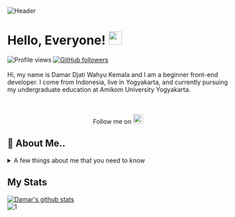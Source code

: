 ![Header](https://user-images.githubusercontent.com/61747306/97590843-a2ae8c80-1a31-11eb-8fa7-5440ce2c7250.png)

# Hello, Everyone! <img src="https://raw.githubusercontent.com/MartinHeinz/MartinHeinz/master/wave.gif" width="30px">
![Profile views](https://gpvc.arturio.dev/iam-damar)
[![GitHub followers](https://img.shields.io/github/followers/iam-damar.svg?style=social&label=Follow&maxAge=2592000)](https://github.com/iam-damar?tab=followers)
<br/><br/>
Hi, my name is Damar Djati Wahyu Kemala and I am a beginner front-end developer. I come from Indonesia, 
live in Yogyakarta, and currently pursuing my undergraduate education at Amikom University Yogyakarta.
<br/><br/><br/>

<p align="center">
  Follow me on 
  <a href="https://id.linkedin.com/in/damar-djati-wahyu-kemala-b765591b5">
    <img alt="Damar Djati Wahyu LinkdeIN" width="22px" src="https://cdn.jsdelivr.net/npm/simple-icons@v3/icons/linkedin.svg" />
  </a>
<p>
  
## :boy: About Me..
<details>
  <summary>A few things about me that you need to know</summary>

- :computer: I’m currently Focus on Web Programming;
- :mortar_board: I’m pursuing my undergraduate education at Amikom University Yogyakarta;
- 💬 Ask me about anything, I am happy to help; 
- :email: How to reach me: damar.3006@students.amikom.ac.id;
- :notebook:[My Cv](https://calonsarjana.id/iamdamar)
</details>

## My Stats
[![Damar's github stats](https://github-readme-stats.vercel.app/api?username=iam-damar)](https://github.com/iam-damar/github-readme-stats)
<br />
![1](https://github-readme-stats.vercel.app/api/top-langs/?username=iam-damar&theme=blue-red)

